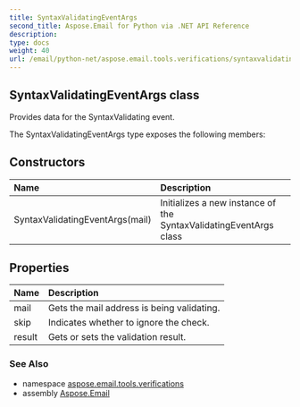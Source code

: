 ```yaml
---
title: SyntaxValidatingEventArgs
second_title: Aspose.Email for Python via .NET API Reference
description: 
type: docs
weight: 40
url: /email/python-net/aspose.email.tools.verifications/syntaxvalidatingeventargs/
---
```


## SyntaxValidatingEventArgs class

Provides data for the SyntaxValidating event.

The SyntaxValidatingEventArgs type exposes the following members:
## Constructors
| Name | Description |
| :- | :- |
|SyntaxValidatingEventArgs(mail)|Initializes a new instance of the SyntaxValidatingEventArgs class|
## Properties
| Name | Description |
| :- | :- |
|mail|Gets the mail address is being validating.|
|skip|Indicates whether to ignore the check.|
|result|Gets or sets the validation result.|

### See Also

* namespace [aspose.email.tools.verifications](/email/python-net/aspose.email.tools.verifications/)
* assembly [Aspose.Email](/slides/python-net/)

